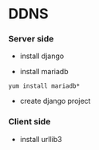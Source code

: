 # DDNS

### Server side

* install django 

* install mariadb

`yum install mariadb*`

* create django project 

### Client side

* install urllib3
